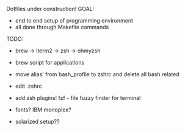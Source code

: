 Dotfiles under construction!
GOAL:
- end to end setup of programming environment
- all done through Makefile commands

TODO:
- brew -> iterm2 -> zsh -> ohmyzsh
- brew script for applications


- move alias' from bash_profile to zshrc and delete all bash related
- edit .zshrc
- add zsh plugins! fzf - file fuzzy finder for terminal
- fonts? IBM monoplex?
- solarized setup??
